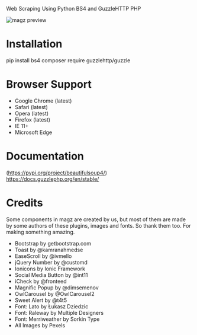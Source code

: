 Web Scraping Using Python BS4 and GuzzleHTTP PHP

![magz preview](https://raw.githubusercontent.com/nauvalazhar/Magz/master/images/preview.png "Magz Preview")


# Installation
pip install bs4
composer require guzzlehttp/guzzle



# Browser Support
- Google Chrome (latest)
- Safari (latest)
- Opera (latest)
- Firefox (latest)
- IE 11+
- Microsoft Edge

# Documentation
(https://pypi.org/project/beautifulsoup4/)
https://docs.guzzlephp.org/en/stable/


# Credits
Some components in magz are created by us, but most of them are made by some authors of these plugins, images and fonts. So thank them too. For making something amazing.
- Bootstrap by getbootstrap.com
- Toast by @kamranahmedse
- EaseScroll by @ivmello
- jQuery Number by @customd
- Ionicons by Ionic Framework
- Social Media Button by @int11
- iCheck by @fronteed
- Magnific Popup by @dimsemenov
- OwlCarousel by @OwlCarousel2
- Sweet Alert by @t4t5
- Font: Lato by Łukasz Dziedzic
- Font: Raleway by Multiple Designers
- Font: Merriweather by Sorkin Type
- All Images by Pexels


